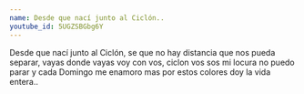 ```yaml
---
name: Desde que nací junto al Ciclón..
youtube_id: 5UGZSBGbg6Y
---
```


Desde que nací junto al Ciclón,
se que no hay distancia que nos pueda separar,
vayas donde vayas voy con vos,
ciclon vos sos mi locura no puedo parar
y cada Domingo me enamoro mas por estos colores doy la vida entera..
